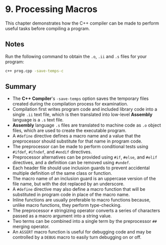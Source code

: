 # 9. Processing Macros

This chapter demonstrates how the C++ compiler can be made to perform useful tasks before compiling a program.

## Notes

Run the following command to obtain the `.o`, `.ii` and `.s` files for your program:

```bash
c++ prog.cpp -save-temps-c
```

## Summary

* The **C++ Compiler**'s `-save-temps` option saves the temporary files created during the compilation process for examination.
* Compilation first writes program code and included library code into a single `.ii` text file, which is then translated into low-level **Assembly** language is a `.s` text file.
* **Assembly** language `.s` files are translated to machine code as `.o` object files, which are used to create the executable program.
* A `#define` directive defines a macro name and a value that the preprocessor should substitute for that name in program code.
* The preprocessor can be made to perform conditional tests using `#ifdef`, `#ifndef`, and `#endif` directives.
* Preprocessor alternatives can be provided using `#if`, `#else`, and `#elif` directives, and a definition can be removed using `#undef`.
* Each header file should use inclusion guards to prevent accidental multiple definition of the same class or function.
* The macro name of an inclusion guard is an uppercase version of the file name, but with the dot replaced by an underscore.
* A `#define` directive may also define a macro function that will be substituted in program code in place of the macro name.
* Inline functions are usually preferable to macro functions because, unlike macro functions, they perform type-checking.
* The preprocessor `#` stringizing operator converts a series of characters passed as a macro argument into a string value.
* Two terms can be combined into a single term by the preprocessor `##` merging operator.
* An `ASSERT` macro function is useful for debugging code and may be controlled by a `DEBUG` macro to easily turn debugging on or off.